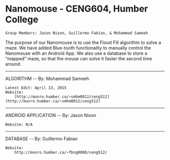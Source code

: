 # Nanomouse - CENG604, Humber College
	Group Members: Jason Nixon, Guillermo Fabian, & Mohammad Sameeh

 The purpose of our Nanomouse is to use the Flood Fill algorithm to solve a maze. 
 We have added Blue-tooth functionality to manually control the Nanomouse with an Android App.
 We also use a database to store a “mapped” maze, so that the mouse can solve it faster the second time around.

 -------------------------------------------------
 ALGORITHM -- By: Mohammad Sameeh
 
	Latest Edit: April 13, 2015
	Website: 
		[http://munro.humber.ca/~smhm0012/ceng512](http://munro.humber.ca/~smhm0012/ceng512)
 -------------------------------------------------
 
 ANDROID APPLICATION -- By: Jason Nixon

	Website: N/A
 -------------------------------------------------

 DATABASE -- By: Guillermo Fabian

	Website: 
		http://munro.humber.ca/~fbng0008/ceng512/